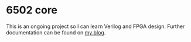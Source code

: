# 6502 core

This is an ongoing project so I can learn Verilog and FPGA design. Further documentation can be found on [my blog](https://kopper.dev).
